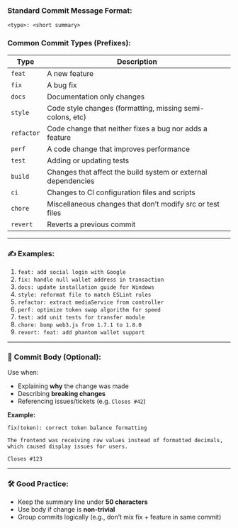### **Standard Commit Message Format:**

```
<type>: <short summary>

```

### **Common Commit Types (Prefixes):**

| Type       | Description                                                   |
| ---------- | ------------------------------------------------------------- |
| `feat`     | A new feature                                                 |
| `fix`      | A bug fix                                                     |
| `docs`     | Documentation only changes                                    |
| `style`    | Code style changes (formatting, missing semi-colons, etc)     |
| `refactor` | Code change that neither fixes a bug nor adds a feature       |
| `perf`     | A code change that improves performance                       |
| `test`     | Adding or updating tests                                      |
| `build`    | Changes that affect the build system or external dependencies |
| `ci`       | Changes to CI configuration files and scripts                 |
| `chore`    | Miscellaneous changes that don’t modify src or test files     |
| `revert`   | Reverts a previous commit                                     |

---

### ✍️ **Examples:**

1. `feat: add social login with Google`
2. `fix: handle null wallet address in transaction`
3. `docs: update installation guide for Windows`
4. `style: reformat file to match ESLint rules`
5. `refactor: extract mediaService from controller`
6. `perf: optimize token swap algorithm for speed`
7. `test: add unit tests for transfer module`
8. `chore: bump web3.js from 1.7.1 to 1.8.0`
9. `revert: feat: add phantom wallet support`

---

### 🧠 **Commit Body (Optional):**

Use when:

* Explaining **why** the change was made
* Describing **breaking changes**
* Referencing issues/tickets (e.g. `Closes #42`)

**Example:**

```
fix(token): correct token balance formatting

The frontend was receiving raw values instead of formatted decimals,
which caused display issues for users.

Closes #123
```

---

### 🛠️ Good Practice:

* Keep the summary line under **50 characters**
* Use body if change is **non-trivial**
* Group commits logically (e.g., don’t mix fix + feature in same commit)

